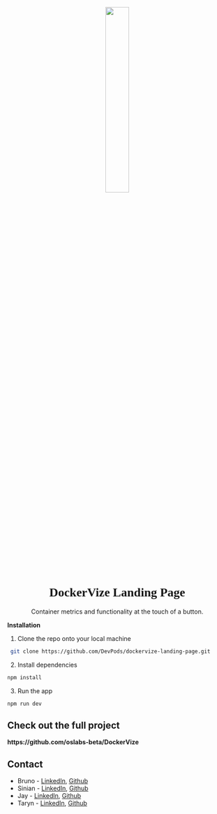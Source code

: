<p align="center" width="100%">
  <a href=https://github.com/oslabs-beta/DockerVize"><img width="33%" src="https://user-images.githubusercontent.com/97713467/186508494-0249dc54-cdb9-4b1f-9364-716d26e384f0.png"></a></p>
  <h1 align="center" color="black" style="font-family:RALEWAY">DockerVize Landing Page</h1>
<p align="center" width ="100%">
  Container metrics and functionality at the touch of a button.<br>
 </p>
 
<b>Installation</b>

1.  Clone the repo onto your local machine

```sh
 git clone https://github.com/DevPods/dockervize-landing-page.git
```

2.  Install dependencies

```sh
npm install
```

3.  Run the app

```sh
npm run dev
```

 <h2>Check out the full project</h2>
 <b> https://github.com/oslabs-beta/DockerVize </b>

<h2>Contact</h2>

- Bruno - [LinkedIn](https://www.linkedin.com/in/alberobruno/), [Github](https://github.com/alberobruno)
- Sinian - [LinkedIn](https://www.linkedin.com/in/sinian-ma/), [Github](https://github.com/ian-ma-nyc)
- Jay - [LinkedIn](https://www.linkedin.com/in/jay-hickey-4a18751a0/), [Github](https://github.com/J-hickey)
- Taryn - [LinkedIn](https://www.linkedin.com/in/taryncunha/), [Github](https://github.com/cunhanator)
